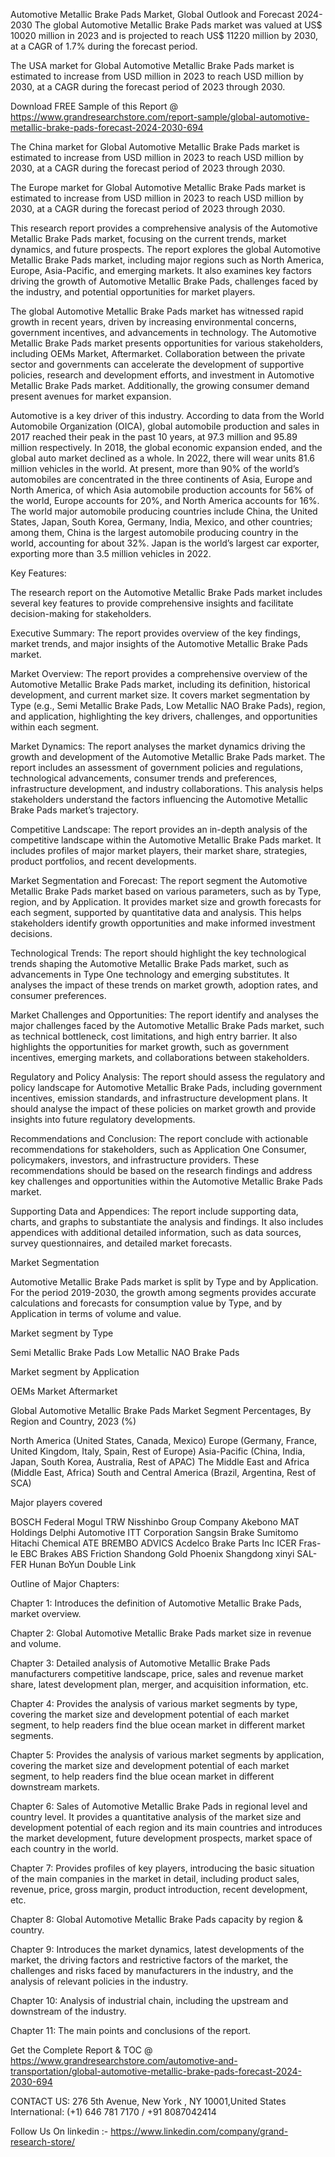 Automotive Metallic Brake Pads Market, Global Outlook and Forecast 2024-2030
The global Automotive Metallic Brake Pads market was valued at US$ 10020 million in 2023 and is projected to reach US$ 11220 million by 2030, at a CAGR of 1.7% during the forecast period.

The USA market for Global Automotive Metallic Brake Pads market is estimated to increase from USD million in 2023 to reach USD million by 2030, at a CAGR during the forecast period of 2023 through 2030.

Download FREE Sample of this Report @ https://www.grandresearchstore.com/report-sample/global-automotive-metallic-brake-pads-forecast-2024-2030-694

The China market for Global Automotive Metallic Brake Pads market is estimated to increase from USD million in 2023 to reach USD million by 2030, at a CAGR during the forecast period of 2023 through 2030.

The Europe market for Global Automotive Metallic Brake Pads market is estimated to increase from USD million in 2023 to reach USD million by 2030, at a CAGR during the forecast period of 2023 through 2030.

This research report provides a comprehensive analysis of the Automotive Metallic Brake Pads market, focusing on the current trends, market dynamics, and future prospects. The report explores the global Automotive Metallic Brake Pads market, including major regions such as North America, Europe, Asia-Pacific, and emerging markets. It also examines key factors driving the growth of Automotive Metallic Brake Pads, challenges faced by the industry, and potential opportunities for market players.

The global Automotive Metallic Brake Pads market has witnessed rapid growth in recent years, driven by increasing environmental concerns, government incentives, and advancements in technology. The Automotive Metallic Brake Pads market presents opportunities for various stakeholders, including OEMs Market, Aftermarket. Collaboration between the private sector and governments can accelerate the development of supportive policies, research and development efforts, and investment in Automotive Metallic Brake Pads market. Additionally, the growing consumer demand present avenues for market expansion.

Automotive is a key driver of this industry. According to data from the World Automobile Organization (OICA), global automobile production and sales in 2017 reached their peak in the past 10 years, at 97.3 million and 95.89 million respectively. In 2018, the global economic expansion ended, and the global auto market declined as a whole. In 2022, there will wear units 81.6 million vehicles in the world. At present, more than 90% of the world’s automobiles are concentrated in the three continents of Asia, Europe and North America, of which Asia automobile production accounts for 56% of the world, Europe accounts for 20%, and North America accounts for 16%. The world major automobile producing countries include China, the United States, Japan, South Korea, Germany, India, Mexico, and other countries; among them, China is the largest automobile producing country in the world, accounting for about 32%. Japan is the world’s largest car exporter, exporting more than 3.5 million vehicles in 2022.

Key Features:

The research report on the Automotive Metallic Brake Pads market includes several key features to provide comprehensive insights and facilitate decision-making for stakeholders.

Executive Summary: The report provides overview of the key findings, market trends, and major insights of the Automotive Metallic Brake Pads market.

Market Overview: The report provides a comprehensive overview of the Automotive Metallic Brake Pads market, including its definition, historical development, and current market size. It covers market segmentation by Type (e.g., Semi Metallic Brake Pads, Low Metallic NAO Brake Pads), region, and application, highlighting the key drivers, challenges, and opportunities within each segment.

Market Dynamics: The report analyses the market dynamics driving the growth and development of the Automotive Metallic Brake Pads market. The report includes an assessment of government policies and regulations, technological advancements, consumer trends and preferences, infrastructure development, and industry collaborations. This analysis helps stakeholders understand the factors influencing the Automotive Metallic Brake Pads market’s trajectory.

Competitive Landscape: The report provides an in-depth analysis of the competitive landscape within the Automotive Metallic Brake Pads market. It includes profiles of major market players, their market share, strategies, product portfolios, and recent developments.

Market Segmentation and Forecast: The report segment the Automotive Metallic Brake Pads market based on various parameters, such as by Type, region, and by Application. It provides market size and growth forecasts for each segment, supported by quantitative data and analysis. This helps stakeholders identify growth opportunities and make informed investment decisions.

Technological Trends: The report should highlight the key technological trends shaping the Automotive Metallic Brake Pads market, such as advancements in Type One technology and emerging substitutes. It analyses the impact of these trends on market growth, adoption rates, and consumer preferences.

Market Challenges and Opportunities: The report identify and analyses the major challenges faced by the Automotive Metallic Brake Pads market, such as technical bottleneck, cost limitations, and high entry barrier. It also highlights the opportunities for market growth, such as government incentives, emerging markets, and collaborations between stakeholders.

Regulatory and Policy Analysis: The report should assess the regulatory and policy landscape for Automotive Metallic Brake Pads, including government incentives, emission standards, and infrastructure development plans. It should analyse the impact of these policies on market growth and provide insights into future regulatory developments.

Recommendations and Conclusion: The report conclude with actionable recommendations for stakeholders, such as Application One Consumer, policymakers, investors, and infrastructure providers. These recommendations should be based on the research findings and address key challenges and opportunities within the Automotive Metallic Brake Pads market.

Supporting Data and Appendices: The report include supporting data, charts, and graphs to substantiate the analysis and findings. It also includes appendices with additional detailed information, such as data sources, survey questionnaires, and detailed market forecasts.

Market Segmentation

Automotive Metallic Brake Pads market is split by Type and by Application. For the period 2019-2030, the growth among segments provides accurate calculations and forecasts for consumption value by Type, and by Application in terms of volume and value.

Market segment by Type

Semi Metallic Brake Pads
Low Metallic NAO Brake Pads

Market segment by Application

OEMs Market
Aftermarket

Global Automotive Metallic Brake Pads Market Segment Percentages, By Region and Country, 2023 (%)

North America (United States, Canada, Mexico)
Europe (Germany, France, United Kingdom, Italy, Spain, Rest of Europe)
Asia-Pacific (China, India, Japan, South Korea, Australia, Rest of APAC)
The Middle East and Africa (Middle East, Africa)
South and Central America (Brazil, Argentina, Rest of SCA)

Major players covered

BOSCH
Federal Mogul
TRW
Nisshinbo Group Company
Akebono
MAT Holdings
Delphi Automotive
ITT Corporation
Sangsin Brake
Sumitomo
Hitachi Chemical
ATE
BREMBO
ADVICS
Acdelco
Brake Parts Inc
ICER
Fras-le
EBC Brakes
ABS Friction
Shandong Gold Phoenix
Shangdong xinyi
SAL-FER
Hunan BoYun
Double Link

Outline of Major Chapters:

Chapter 1: Introduces the definition of Automotive Metallic Brake Pads, market overview.

Chapter 2: Global Automotive Metallic Brake Pads market size in revenue and volume.

Chapter 3: Detailed analysis of Automotive Metallic Brake Pads manufacturers competitive landscape, price, sales and revenue market share, latest development plan, merger, and acquisition information, etc.

Chapter 4: Provides the analysis of various market segments by type, covering the market size and development potential of each market segment, to help readers find the blue ocean market in different market segments.

Chapter 5: Provides the analysis of various market segments by application, covering the market size and development potential of each market segment, to help readers find the blue ocean market in different downstream markets.

Chapter 6: Sales of Automotive Metallic Brake Pads in regional level and country level. It provides a quantitative analysis of the market size and development potential of each region and its main countries and introduces the market development, future development prospects, market space of each country in the world.

Chapter 7: Provides profiles of key players, introducing the basic situation of the main companies in the market in detail, including product sales, revenue, price, gross margin, product introduction, recent development, etc.

Chapter 8: Global Automotive Metallic Brake Pads capacity by region & country.

Chapter 9: Introduces the market dynamics, latest developments of the market, the driving factors and restrictive factors of the market, the challenges and risks faced by manufacturers in the industry, and the analysis of relevant policies in the industry.

Chapter 10: Analysis of industrial chain, including the upstream and downstream of the industry.

Chapter 11: The main points and conclusions of the report.

Get the Complete Report & TOC @ https://www.grandresearchstore.com/automotive-and-transportation/global-automotive-metallic-brake-pads-forecast-2024-2030-694

CONTACT US:
276 5th Avenue, New York , NY 10001,United States
International: (+1) 646 781 7170 / +91 8087042414

Follow Us On linkedin :- https://www.linkedin.com/company/grand-research-store/
